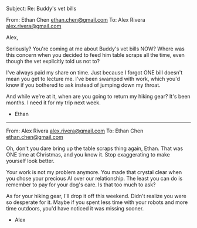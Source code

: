 Subject: Re: Buddy's vet bills

From: Ethan Chen <ethan.chen@gmail.com>
To: Alex Rivera <alex.rivera@gmail.com>

Alex,

Seriously? You're coming at me about Buddy's vet bills NOW? Where was this concern when you decided to feed him table scraps all the time, even though the vet explicitly told us not to?

I've always paid my share on time. Just because I forgot ONE bill doesn't mean you get to lecture me. I've been swamped with work, which you'd know if you bothered to ask instead of jumping down my throat.

And while we're at it, when are you going to return my hiking gear? It's been months. I need it for my trip next week.

- Ethan

---

From: Alex Rivera <alex.rivera@gmail.com>
To: Ethan Chen <ethan.chen@gmail.com>

Oh, don't you dare bring up the table scraps thing again, Ethan. That was ONE time at Christmas, and you know it. Stop exaggerating to make yourself look better.

Your work is not my problem anymore. You made that crystal clear when you chose your precious AI over our relationship. The least you can do is remember to pay for your dog's care. Is that too much to ask?

As for your hiking gear, I'll drop it off this weekend. Didn't realize you were so desperate for it. Maybe if you spent less time with your robots and more time outdoors, you'd have noticed it was missing sooner.

- Alex
